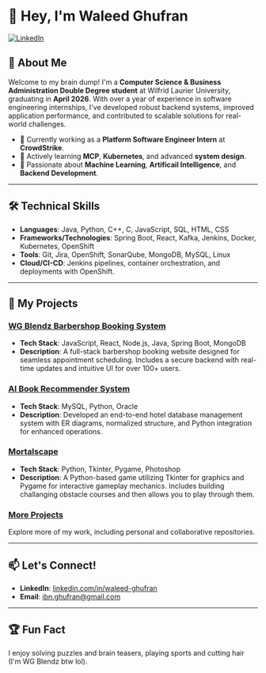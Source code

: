 # 👋 Hey, I'm Waleed Ghufran

[![LinkedIn](https://img.shields.io/badge/-LinkedIn-blue?style=flat&logo=Linkedin&logoColor=white)](https://www.linkedin.com/in/waleed-ghufran/)

## 🌟 About Me

Welcome to my brain dump! I'm a **Computer Science & Business Administration Double Degree student** at Wilfrid Laurier University, graduating in **April 2026**. With over a year of experience in software engineering internships, I've developed robust backend systems, improved application performance, and contributed to scalable solutions for real-world challenges.

- 🔭 Currently working as a **Platform Software Engineer Intern** at **CrowdStrike**.
- 🌱 Actively learning **MCP**, **Kubernetes**, and advanced **system design**.
- 💬 Passionate about **Machine Learning**, **Artificail Intelligence**, and **Backend Development**.

---

## 🛠️ Technical Skills

- **Languages**: Java, Python, C++, C, JavaScript, SQL, HTML, CSS
- **Frameworks/Technologies**: Spring Boot, React, Kafka, Jenkins, Docker, Kubernetes, OpenShift
- **Tools**: Git, Jira, OpenShift, SonarQube, MongoDB, MySQL, Linux
- **Cloud/CI-CD**: Jenkins pipelines, container orchestration, and deployments with OpenShift.

---

## 🔗 My Projects

### [WG Blendz Barbershop Booking System](https://github.com/Waleed-Ghufran/WG_Blendz)
- **Tech Stack**: JavaScript, React, Node.js, Java, Spring Boot, MongoDB
- **Description**: A full-stack barbershop booking website designed for seamless appointment scheduling. Includes a secure backend with real-time updates and intuitive UI for over 100+ users.

### [AI Book Recommender System](https://github.com/Waleed-Ghufran/AI-Book-Recommender-System)
- **Tech Stack**: MySQL, Python, Oracle
- **Description**: Developed an end-to-end hotel database management system with ER diagrams, normalized structure, and Python integration for enhanced operations.

### [Mortalscape](https://github.com/Waleed-Ghufran/Mortalscape)
- **Tech Stack**: Python, Tkinter, Pygame, Photoshop
- **Description**: A Python-based game utilizing Tkinter for graphics and Pygame for interactive gameplay mechanics. Includes building challanging obstacle courses and then allows you to play through them.


### [More Projects](https://github.com/Waleed-Ghufran?tab=repositories)
Explore more of my work, including personal and collaborative repositories.

---

## 📫 Let's Connect!

- **LinkedIn**: [linkedin.com/in/waleed-ghufran](https://www.linkedin.com/in/waleed-ghufran/)
- **Email**: [ibn.ghufran@gmail.com](mailto:ibn.ghufran@gmail.com)

---

## 🏆 Fun Fact

I enjoy solving puzzles and brain teasers, playing sports and cutting hair (I'm WG Blendz btw lol).
